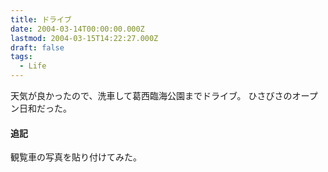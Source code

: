 ```yaml
---
title: ドライブ
date: 2004-03-14T00:00:00.000Z
lastmod: 2004-03-15T14:22:27.000Z
draft: false
tags:
  - Life
---
```


天気が良かったので、洗車して葛西臨海公園までドライブ。 ひさびさのオープン日和だった。

#### 追記

観覧車の写真を貼り付けてみた。
